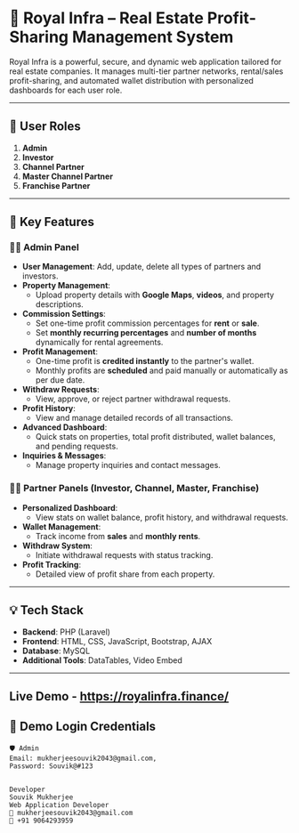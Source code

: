 # 🏢 Royal Infra – Real Estate Profit-Sharing Management System

Royal Infra is a powerful, secure, and dynamic web application tailored for real estate companies. It manages multi-tier partner networks, rental/sales profit-sharing, and automated wallet distribution with personalized dashboards for each user role.

---

## 🔐 User Roles

1. **Admin**
2. **Investor**
3. **Channel Partner**
4. **Master Channel Partner**
5. **Franchise Partner**

---

## 🚀 Key Features

### 👨‍💼 Admin Panel
- **User Management**: Add, update, delete all types of partners and investors.
- **Property Management**:
  - Upload property details with **Google Maps**, **videos**, and property descriptions.
- **Commission Settings**:
  - Set one-time profit commission percentages for **rent** or **sale**.
  - Set **monthly recurring percentages** and **number of months** dynamically for rental agreements.
- **Profit Management**:
  - One-time profit is **credited instantly** to the partner's wallet.
  - Monthly profits are **scheduled** and paid manually or automatically as per due date.
- **Withdraw Requests**:
  - View, approve, or reject partner withdrawal requests.
- **Profit History**:
  - View and manage detailed records of all transactions.
- **Advanced Dashboard**:
  - Quick stats on properties, total profit distributed, wallet balances, and pending requests.
- **Inquiries & Messages**:
  - Manage property inquiries and contact messages.

### 🧑‍🤝 Partner Panels (Investor, Channel, Master, Franchise)
- **Personalized Dashboard**:
  - View stats on wallet balance, profit history, and withdrawal requests.
- **Wallet Management**:
  - Track income from **sales** and **monthly rents**.
- **Withdraw System**:
  - Initiate withdrawal requests with status tracking.
- **Profit Tracking**:
  - Detailed view of profit share from each property.

---

## 💡 Tech Stack

- **Backend**: PHP (Laravel)
- **Frontend**: HTML, CSS, JavaScript, Bootstrap, AJAX
- **Database**: MySQL
- **Additional Tools**: DataTables, Video Embed


---

## Live Demo - https://royalinfra.finance/

## 🔑 Demo Login Credentials

```plaintext
🛡️ Admin
Email: mukherjeesouvik2043@gmail.com,
Password: Souvik@#123


Developer
Souvik Mukherjee
Web Application Developer
📧 mukherjeesouvik2043@gmail.com
📱 +91 9064293959
